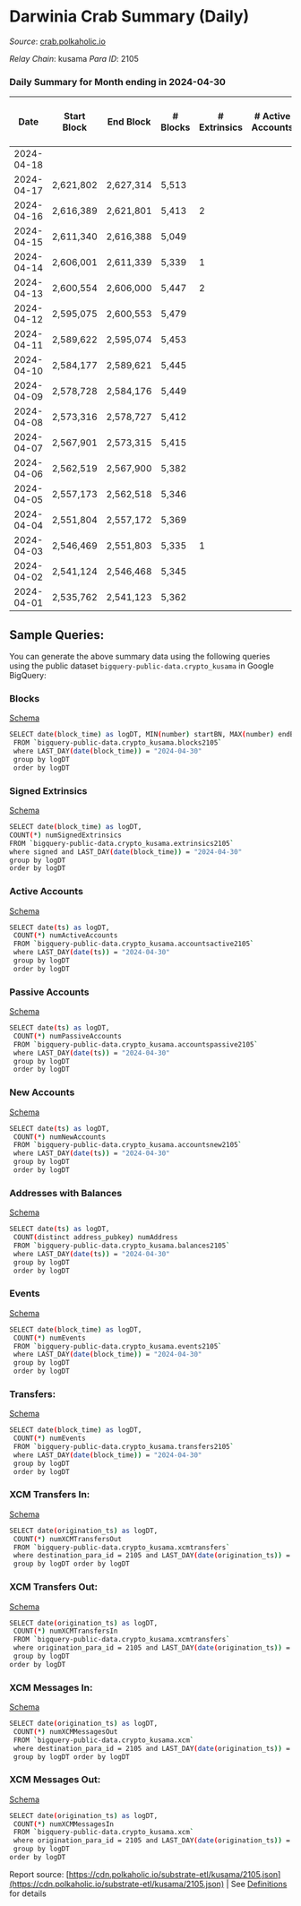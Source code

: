# Darwinia Crab Summary (Daily)

_Source_: [crab.polkaholic.io](https://crab.polkaholic.io)

*Relay Chain*: kusama
*Para ID*: 2105



### Daily Summary for Month ending in 2024-04-30


| Date    | Start Block | End Block | # Blocks | # Extrinsics | # Active Accounts | # Passive Accounts | # New Accounts | # Addresses | # Events  | # Transfers ($USD) | # XCM Transfers In ($USD) | # XCM Transfers Out ($USD) | # XCM In | # XCM Out | Issues |
|---------|-------------|-----------|----------|--------------|-------------------|--------------------|----------------|-------------|-----------|--------------------|---------------------------|----------------------------|----------|-----------|--------|
| 2024-04-18 |  |  |  |  |  |  |  |  |  |   |   |   |  |  |  |
| 2024-04-17 | 2,621,802 | 2,627,314 | 5,513 |  |  |  |  |  | 14,329 | 1,009  |   |   |  |  |  |
| 2024-04-16 | 2,616,389 | 2,621,801 | 5,413 | 2 |  |  |  | 5,544 | 14,768 | 1,004  |   |   |  |  |  |
| 2024-04-15 | 2,611,340 | 2,616,388 | 5,049 |  |  |  |  | 5,544 | 12,856 | 1,000  |   |   |  |  |  |
| 2024-04-14 | 2,606,001 | 2,611,339 | 5,339 | 1 |  |  |  | 5,544 | 13,284 | 932  |   |   |  |  |  |
| 2024-04-13 | 2,600,554 | 2,606,000 | 5,447 | 2 |  |  |  | 5,543 | 13,644 | 1,023  |   |   |  |  |  |
| 2024-04-12 | 2,595,075 | 2,600,553 | 5,479 |  |  |  |  | 5,544 | 13,607 | 997  |   |   |  |  |  |
| 2024-04-11 | 2,589,622 | 2,595,074 | 5,453 |  |  |  |  | 5,543 | 13,564 | 1,001  |   |   |  |  |  |
| 2024-04-10 | 2,584,177 | 2,589,621 | 5,445 |  |  |  |  | 5,543 | 13,538 | 983  |   |   |  |  |  |
| 2024-04-09 | 2,578,728 | 2,584,176 | 5,449 |  |  |  |  | 5,543 | 13,845 | 1,020  |   |   |  |  |  |
| 2024-04-08 | 2,573,316 | 2,578,727 | 5,412 |  |  |  |  | 5,543 | 13,763 | 1,016  |   |   |  |  |  |
| 2024-04-07 | 2,567,901 | 2,573,315 | 5,415 |  |  |  |  | 5,542 | 13,482 | 996  |   |   |  |  |  |
| 2024-04-06 | 2,562,519 | 2,567,900 | 5,382 |  |  |  |  | 5,542 | 13,396 | 1,002  |   |   |  |  |  |
| 2024-04-05 | 2,557,173 | 2,562,518 | 5,346 |  |  |  |  | 5,541 | 13,325 | 998  |   |   |  |  |  |
| 2024-04-04 | 2,551,804 | 2,557,172 | 5,369 |  |  |  |  | 5,541 | 13,432 | 1,015  |   |   |  |  |  |
| 2024-04-03 | 2,546,469 | 2,551,803 | 5,335 | 1 |  |  |  | 5,540 | 13,361 | 1,023  |   |   |  |  |  |
| 2024-04-02 | 2,541,124 | 2,546,468 | 5,345 |  |  |  |  | 5,540 | 13,299 | 1,012  |   |   |  |  |  |
| 2024-04-01 | 2,535,762 | 2,541,123 | 5,362 |  |  |  |  | 5,539 | 13,667 | 1,050  |   |   |  |  |  |

## Sample Queries:
You can generate the above summary data using the following queries using the public dataset `bigquery-public-data.crypto_kusama` in Google BigQuery:


### Blocks 

[Schema](https://github.com/colorfulnotion/substrate-etl/blob/main/schema/blocks.json)

```bash
SELECT date(block_time) as logDT, MIN(number) startBN, MAX(number) endBN, COUNT(*) numBlocks 
 FROM `bigquery-public-data.crypto_kusama.blocks2105`  
 where LAST_DAY(date(block_time)) = "2024-04-30" 
 group by logDT 
 order by logDT
```

### Signed Extrinsics 

[Schema](https://github.com/colorfulnotion/substrate-etl/blob/main/schema/extrinsics.json)

```bash
SELECT date(block_time) as logDT, 
COUNT(*) numSignedExtrinsics 
FROM `bigquery-public-data.crypto_kusama.extrinsics2105`  
where signed and LAST_DAY(date(block_time)) = "2024-04-30" 
group by logDT 
order by logDT
```

### Active Accounts 

[Schema](https://github.com/colorfulnotion/substrate-etl/blob/main/schema/accountsactive.json)

```bash
SELECT date(ts) as logDT, 
 COUNT(*) numActiveAccounts 
 FROM `bigquery-public-data.crypto_kusama.accountsactive2105` 
 where LAST_DAY(date(ts)) = "2024-04-30" 
 group by logDT 
 order by logDT
```

### Passive Accounts 

[Schema](https://github.com/colorfulnotion/substrate-etl/blob/main/schema/accountspassive.json)

```bash
SELECT date(ts) as logDT, 
 COUNT(*) numPassiveAccounts 
 FROM `bigquery-public-data.crypto_kusama.accountspassive2105` 
 where LAST_DAY(date(ts)) = "2024-04-30" 
 group by logDT 
 order by logDT
```

### New Accounts 

[Schema](https://github.com/colorfulnotion/substrate-etl/blob/main/schema/accountsnew.json)

```bash
SELECT date(ts) as logDT, 
 COUNT(*) numNewAccounts 
 FROM `bigquery-public-data.crypto_kusama.accountsnew2105` 
 where LAST_DAY(date(ts)) = "2024-04-30" 
 group by logDT
 order by logDT
```

### Addresses with Balances 

[Schema](https://github.com/colorfulnotion/substrate-etl/blob/main/schema/balances.json)

```bash
SELECT date(ts) as logDT,
 COUNT(distinct address_pubkey) numAddress 
 FROM `bigquery-public-data.crypto_kusama.balances2105` 
 where LAST_DAY(date(ts)) = "2024-04-30" 
 group by logDT 
 order by logDT
```

### Events 

[Schema](https://github.com/colorfulnotion/substrate-etl/blob/main/schema/events.json)

```bash
SELECT date(block_time) as logDT, 
 COUNT(*) numEvents 
 FROM `bigquery-public-data.crypto_kusama.events2105` 
 where LAST_DAY(date(block_time)) = "2024-04-30" 
 group by logDT 
 order by logDT
```

### Transfers:

[Schema](https://github.com/colorfulnotion/substrate-etl/blob/main/schema/transfers.json)

```bash
SELECT date(block_time) as logDT, 
 COUNT(*) numEvents 
 FROM `bigquery-public-data.crypto_kusama.transfers2105` 
 where LAST_DAY(date(block_time)) = "2024-04-30" 
 group by logDT 
 order by logDT
```

### XCM Transfers In: 

[Schema](https://github.com/colorfulnotion/substrate-etl/blob/main/schema/xcmtransfers.json)

```bash
SELECT date(origination_ts) as logDT, 
 COUNT(*) numXCMTransfersOut 
 FROM `bigquery-public-data.crypto_kusama.xcmtransfers` 
 where destination_para_id = 2105 and LAST_DAY(date(origination_ts)) = "2024-04-30" 
 group by logDT order by logDT
```

### XCM Transfers Out: 

[Schema](https://github.com/colorfulnotion/substrate-etl/blob/main/schema/xcmtransfers.json)

```bash
SELECT date(origination_ts) as logDT, 
 COUNT(*) numXCMTransfersIn 
 FROM `bigquery-public-data.crypto_kusama.xcmtransfers` 
 where origination_para_id = 2105 and LAST_DAY(date(origination_ts)) = "2024-04-30" 
 group by logDT 
order by logDT
```

### XCM Messages In: 

[Schema](https://github.com/colorfulnotion/substrate-etl/blob/main/schema/xcm.json)

```bash
SELECT date(origination_ts) as logDT, 
 COUNT(*) numXCMMessagesOut 
 FROM `bigquery-public-data.crypto_kusama.xcm` 
 where destination_para_id = 2105 and LAST_DAY(date(origination_ts)) = "2024-04-30" 
 group by logDT order by logDT
```

### XCM Messages Out: 

[Schema](https://github.com/colorfulnotion/substrate-etl/blob/main/schema/xcm.json)

```bash
SELECT date(origination_ts) as logDT, 
 COUNT(*) numXCMMessagesIn 
 FROM `bigquery-public-data.crypto_kusama.xcm` 
 where origination_para_id = 2105 and LAST_DAY(date(origination_ts)) = "2024-04-30" 
 group by logDT 
order by logDT
```


Report source: [https://cdn.polkaholic.io/substrate-etl/kusama/2105.json](https://cdn.polkaholic.io/substrate-etl/kusama/2105.json) | See [Definitions](/DEFINITIONS.md) for details
